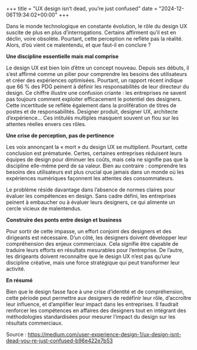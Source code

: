 +++
title = "UX design isn’t dead, you’re just confused"
date = "2024-12-06T19:34:02+00:00"
+++

Dans le monde technologique en constante évolution, le rôle du design UX suscite de plus en plus d’interrogations. Certains affirment qu’il est en déclin, voire obsolète. Pourtant, cette perception ne reflète pas la réalité. Alors, d’où vient ce malentendu, et que faut-il en conclure ?

**Une discipline essentielle mais mal comprise**

Le design UX est bien loin d’être un concept nouveau. Depuis ses débuts, il s’est affirmé comme un pilier pour comprendre les besoins des utilisateurs et créer des expériences optimisées. Pourtant, un rapport récent indique que 66 % des PDG peinent à définir les responsabilités de leur directeur du design. Ce chiffre illustre une confusion criante : les entreprises ne savent pas toujours comment exploiter efficacement le potentiel des designers.
Cette incertitude se reflète également dans la prolifération de titres de postes et de responsabilités. Designer produit, designer UX, architecte d’expérience… Ces intitulés multiples masquent souvent un flou sur les attentes réelles envers ces rôles.

**Une crise de perception, pas de pertinence**

Les voix annonçant la « mort » du design UX se multiplient. Pourtant, cette conclusion est prématurée. Certes, certaines entreprises réduisent leurs équipes de design pour diminuer les coûts, mais cela ne signifie pas que la discipline elle-même perd de sa valeur. Bien au contraire : comprendre les besoins des utilisateurs est plus crucial que jamais dans un monde où les expériences numériques façonnent les attentes des consommateurs.

Le problème réside davantage dans l’absence de normes claires pour évaluer les compétences en design. Sans cadre défini, les entreprises peinent à embaucher ou à évaluer leurs designers, ce qui alimente un cercle vicieux de malentendus.

**Construire des ponts entre design et business**

Pour sortir de cette impasse, un effort conjoint des designers et des dirigeants est nécessaire. D’un côté, les designers doivent développer leur compréhension des enjeux commerciaux. Cela signifie être capable de traduire leurs efforts en résultats mesurables pour l’entreprise. De l’autre, les dirigeants doivent reconnaître que le design UX n’est pas qu’une discipline créative, mais une force stratégique qui peut transformer leur activité.

**En résumé**

Bien que le design fasse face à une crise d’identité et de compréhension, cette période peut permettre aux designers de redéfinir leur rôle, d’accroître leur influence, et d’amplifier leur impact dans les entreprises. Il faudrait renforcer les compétences en affaires des designers tout en intégrant des méthodologies standardisées pour mesurer l’impact du design sur les résultats commerciaux.

Source : https://medium.com/user-experience-design-1/ux-design-isnt-dead-you-re-just-confused-b96e422e7b53
